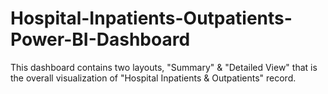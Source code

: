 # Hospital-Inpatients-Outpatients-Power-BI-Dashboard
This dashboard contains two layouts, "Summary" & "Detailed View" that is the overall visualization of "Hospital Inpatients & Outpatients" record.
